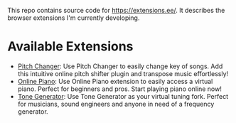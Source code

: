 This repo contains source code for https://extensions.ee/. It describes the browser extensions I'm currently developing.

# Available Extensions
- [Pitch Changer](https://chromewebstore.google.com/detail/pitch-changer/ledkjiplmbjfmnblpkpckbahgphoajfb?utm_source=extensions.ee&utm_medium=organic&utm_content=README): Use Pitch Changer to easily change key of songs. Add this intuitive online pitch shifter plugin and transpose music effortlessly!
- [Online Piano](https://chromewebstore.google.com/detail/online-piano/lefillmphhhbghbdiglklchcgalbdeae?utm_source=extensions.ee&utm_medium=organic&utm_content=header): Use Online Piano extension to easily access a virtual piano. Perfect for beginners and pros. Start playing piano online now!
- [Tone Generator](https://chromewebstore.google.com/detail/tone-generator/aokfecficmehhlmjaaojhngplabgjife?utm_source=extensions.ee&utm_medium=organic&utm_content=header): Use Tone Generator as your virtual tuning fork. Perfect for musicians, sound engineers and anyone in need of a frequency generator.
